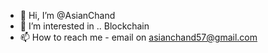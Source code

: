 - 👋 Hi, I’m @AsianChand
- 👀 I’m interested in .. Blockchain 
- 📫 How to reach me - email on asianchand57@gmail.com

<!---
AsianChand/AsianChand is a ✨ special ✨ repository because its `README.md` (this file) appears on your GitHub profile.
You can click the Preview link to take a look at your changes.
--->
